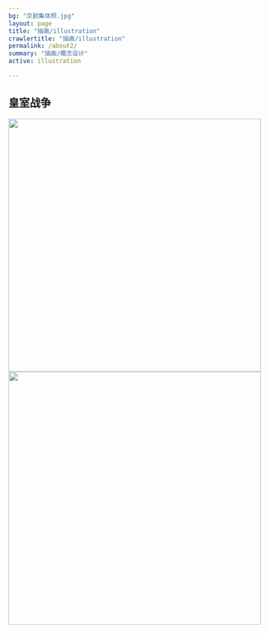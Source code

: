 ```yaml
---
bg: "京剧集体照.jpg"
layout: page
title: "插画/illustration"
crawlertitle: "插画/illustration"
permalink: /about2/
summary: "插画/概念设计"
active: illustration

---
```


## 皇室战争
<img src="{{baseurl}}/media/images/illustration/皇室战争1.jpg" width="500"> 

<img src="{{baseurl}}/media/images/illustration/京剧城 copy.jpg" width="500"> 



